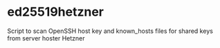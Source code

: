 # ed25519hetzner
Script to scan OpenSSH host key and known_hosts files for shared keys from server hoster Hetzner
